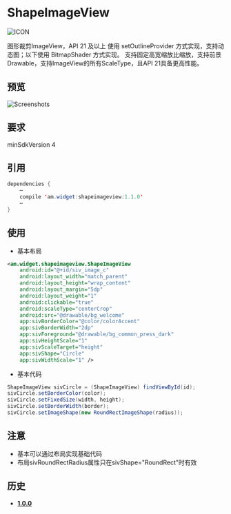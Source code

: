 # ShapeImageView
![ICON](https://github.com/AlexMofer/ProjectX/blob/master/shapeimageview/icon.png)

图形裁剪ImageView，API 21 及以上 使用 setOutlineProvider 方式实现，支持动态图；以下使用 BitmapShader 方式实现。
支持固定高宽缩放比缩放，支持前景Drawable，支持ImageView的所有ScaleType，且API 21具备更高性能。
## 预览
![Screenshots](https://github.com/AlexMofer/ProjectX/blob/master/shapeimageview/screenshots.gif)
## 要求
minSdkVersion 4
## 引用
```java
dependencies {
    ⋯
    compile 'am.widget:shapeimageview:1.1.0'
    ⋯
}
```
## 使用
- 基本布局
```xml
<am.widget.shapeimageview.ShapeImageView
    android:id="@+id/siv_image_c"
    android:layout_width="match_parent"
    android:layout_height="wrap_content"
    android:layout_margin="5dp"
    android:layout_weight="1"
    android:clickable="true"
    android:scaleType="centerCrop"
    android:src="@drawable/bg_welcome"
    app:sivBorderColor="@color/colorAccent"
    app:sivBorderWidth="2dp"
    app:sivForeground="@drawable/bg_common_press_dark"
    app:sivHeightScale="1"
    app:sivScaleTarget="height"
    app:sivShape="Circle"
    app:sivWidthScale="1" />
```
- 基本代码
```java
ShapeImageView sivCircle = (ShapeImageView) findViewById(id);
sivCircle.setBorderColor(color);
sivCircle.setFixedSize(width, height);
sivCircle.setBorderWidth(border);
sivCircle.setImageShape(new RoundRectImageShape(radius));
```
## 注意
- 基本可以通过布局实现基础代码
- 布局sivRoundRectRadius属性只在sivShape="RoundRect"时有效

## 历史
- [**1.0.0**](https://bintray.com/alexmofer/maven/ShapeImageView/1.0.0)